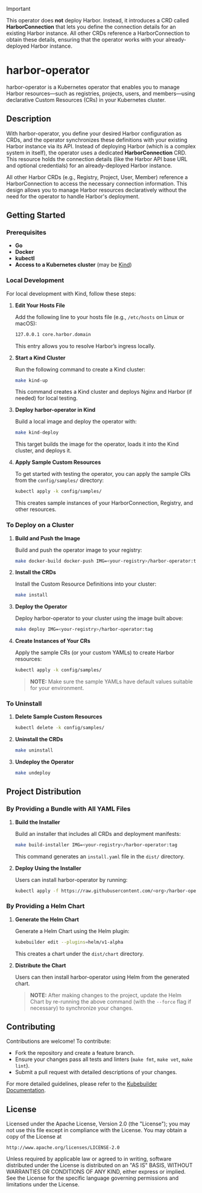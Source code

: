 > [!IMPORTANT]
> This operator does **not** deploy Harbor. Instead, it introduces a CRD called **HarborConnection** that lets you define the connection details for an existing Harbor instance. All other CRDs reference a HarborConnection to obtain these details, ensuring that the operator works with your already-deployed Harbor instance.

# harbor-operator

harbor-operator is a Kubernetes operator that enables you to manage Harbor resources—such as registries, projects, users, and members—using declarative Custom Resources (CRs) in your Kubernetes cluster.

## Description

With harbor-operator, you define your desired Harbor configuration as CRDs, and the operator synchronizes these definitions with your existing Harbor instance via its API. Instead of deploying Harbor (which is a complex system in itself), the operator uses a dedicated **HarborConnection** CRD. This resource holds the connection details (like the Harbor API base URL and optional credentials) for an already-deployed Harbor instance.

All other Harbor CRDs (e.g., Registry, Project, User, Member) reference a HarborConnection to access the necessary connection information. This design allows you to manage Harbor resources declaratively without the need for the operator to handle Harbor's deployment.

## Getting Started

### Prerequisites

- **Go**
- **Docker**
- **kubectl**
- **Access to a Kubernetes cluster** (may be [Kind](https://kind.sigs.k8s.io/))

### Local Development

For local development with Kind, follow these steps:

1. **Edit Your Hosts File**

   Add the following line to your hosts file (e.g., `/etc/hosts` on Linux or macOS):

   ```sh
   127.0.0.1 core.harbor.domain
   ```

   This entry allows you to resolve Harbor’s ingress locally.

2. **Start a Kind Cluster**

   Run the following command to create a Kind cluster:

   ```sh
   make kind-up
   ```

   This command creates a Kind cluster and deploys Nginx and Harbor (if needed) for local testing.

3. **Deploy harbor-operator in Kind**

   Build a local image and deploy the operator with:

   ```sh
   make kind-deploy
   ```

   This target builds the image for the operator, loads it into the Kind cluster, and deploys it.

4. **Apply Sample Custom Resources**

   To get started with testing the operator, you can apply the sample CRs from the `config/samples/` directory:

   ```sh
   kubectl apply -k config/samples/
   ```

   This creates sample instances of your HarborConnection, Registry, and other resources.

### To Deploy on a Cluster

1. **Build and Push the Image**

   Build and push the operator image to your registry:

   ```sh
   make docker-build docker-push IMG=<your-registry>/harbor-operator:tag
   ```

2. **Install the CRDs**

   Install the Custom Resource Definitions into your cluster:

   ```sh
   make install
   ```

3. **Deploy the Operator**

   Deploy harbor-operator to your cluster using the image built above:

   ```sh
   make deploy IMG=<your-registry>/harbor-operator:tag
   ```

4. **Create Instances of Your CRs**

   Apply the sample CRs (or your custom YAMLs) to create Harbor resources:

   ```sh
   kubectl apply -k config/samples/
   ```

   > **NOTE:** Make sure the sample YAMLs have default values suitable for your environment.

### To Uninstall

1. **Delete Sample Custom Resources**

   ```sh
   kubectl delete -k config/samples/
   ```

2. **Uninstall the CRDs**

   ```sh
   make uninstall
   ```

3. **Undeploy the Operator**

   ```sh
   make undeploy
   ```

## Project Distribution

### By Providing a Bundle with All YAML Files

1. **Build the Installer**

   Build an installer that includes all CRDs and deployment manifests:

   ```sh
   make build-installer IMG=<your-registry>/harbor-operator:tag
   ```

   This command generates an `install.yaml` file in the `dist/` directory.

2. **Deploy Using the Installer**

   Users can install harbor-operator by running:

   ```sh
   kubectl apply -f https://raw.githubusercontent.com/<org>/harbor-operator/<tag-or-branch>/dist/install.yaml
   ```

### By Providing a Helm Chart

1. **Generate the Helm Chart**

   Generate a Helm Chart using the Helm plugin:

   ```sh
   kubebuilder edit --plugins=helm/v1-alpha
   ```

   This creates a chart under the `dist/chart` directory.

2. **Distribute the Chart**

   Users can then install harbor-operator using Helm from the generated chart.

   > **NOTE:** After making changes to the project, update the Helm Chart by re-running the above command (with the `--force` flag if necessary) to synchronize your changes.

## Contributing

Contributions are welcome! To contribute:

- Fork the repository and create a feature branch.
- Ensure your changes pass all tests and linters (`make fmt`, `make vet`, `make lint`).
- Submit a pull request with detailed descriptions of your changes.

For more detailed guidelines, please refer to the [Kubebuilder Documentation](https://book.kubebuilder.io/introduction.html).

## License

Licensed under the Apache License, Version 2.0 (the "License");
you may not use this file except in compliance with the License.
You may obtain a copy of the License at

    http://www.apache.org/licenses/LICENSE-2.0

Unless required by applicable law or agreed to in writing, software
distributed under the License is distributed on an "AS IS" BASIS,
WITHOUT WARRANTIES OR CONDITIONS OF ANY KIND, either express or implied.
See the License for the specific language governing permissions and
limitations under the License.
